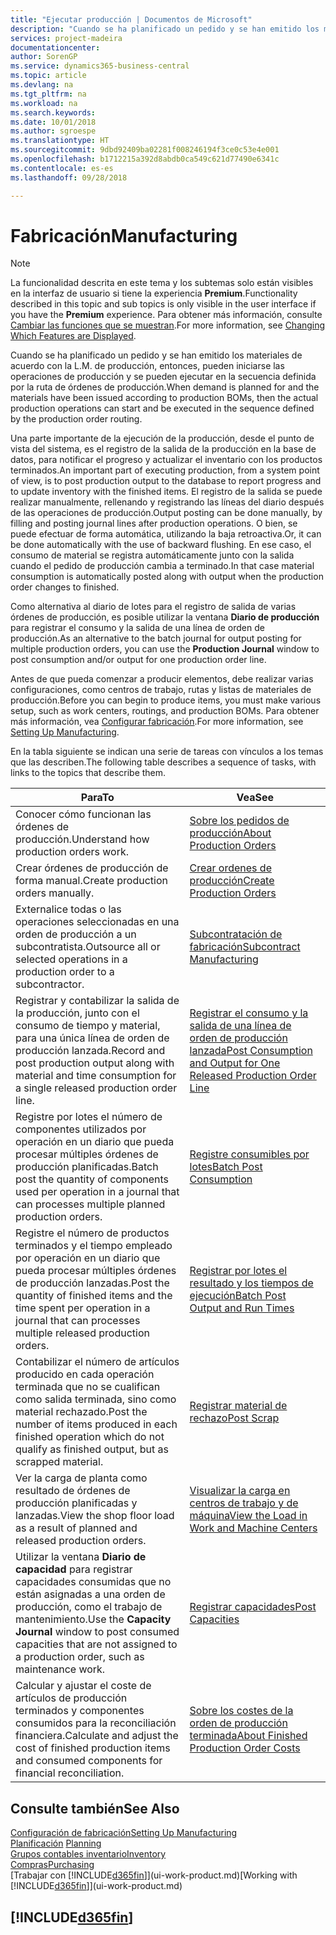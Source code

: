 ```yaml
---
title: "Ejecutar producción | Documentos de Microsoft"
description: "Cuando se ha planificado un pedido y se han emitido los materiales de acuerdo con la L.M. de producción, entonces, pueden iniciarse las operaciones de producción y se pueden ejecutar en la secuencia definida por la ruta de órdenes de producción."
services: project-madeira
documentationcenter: 
author: SorenGP
ms.service: dynamics365-business-central
ms.topic: article
ms.devlang: na
ms.tgt_pltfrm: na
ms.workload: na
ms.search.keywords: 
ms.date: 10/01/2018
ms.author: sgroespe
ms.translationtype: HT
ms.sourcegitcommit: 9dbd92409ba02281f008246194f3ce0c53e4e001
ms.openlocfilehash: b1712215a392d8abdb0ca549c621d77490e6341c
ms.contentlocale: es-es
ms.lasthandoff: 09/28/2018

---
```

# <a name="manufacturing"></a><span data-ttu-id="e43e0-103">Fabricación</span><span class="sxs-lookup"><span data-stu-id="e43e0-103">Manufacturing</span></span>
> [!NOTE]
> <span data-ttu-id="e43e0-104">La funcionalidad descrita en este tema y los subtemas solo están visibles en la interfaz de usuario si tiene la experiencia **Premium**.</span><span class="sxs-lookup"><span data-stu-id="e43e0-104">Functionality described in this topic and sub topics is only visible in the user interface if you have the **Premium** experience.</span></span> <span data-ttu-id="e43e0-105">Para obtener más información, consulte [Cambiar las funciones que se muestran](ui-experiences.md).</span><span class="sxs-lookup"><span data-stu-id="e43e0-105">For more information, see [Changing Which Features are Displayed](ui-experiences.md).</span></span>

<span data-ttu-id="e43e0-106">Cuando se ha planificado un pedido y se han emitido los materiales de acuerdo con la L.M. de producción, entonces, pueden iniciarse las operaciones de producción y se pueden ejecutar en la secuencia definida por la ruta de órdenes de producción.</span><span class="sxs-lookup"><span data-stu-id="e43e0-106">When demand is planned for and the materials have been issued according to production BOMs, then the actual production operations can start and be executed in the sequence defined by the production order routing.</span></span>  

<span data-ttu-id="e43e0-107">Una parte importante de la ejecución de la producción, desde el punto de vista del sistema, es el registro de la salida de la producción en la base de datos, para notificar el progreso y actualizar el inventario con los productos terminados.</span><span class="sxs-lookup"><span data-stu-id="e43e0-107">An important part of executing production, from a system point of view, is to post production output to the database to report progress and to update inventory with the finished items.</span></span> <span data-ttu-id="e43e0-108">El registro de la salida se puede realizar manualmente, rellenando y registrando las líneas del diario después de las operaciones de producción.</span><span class="sxs-lookup"><span data-stu-id="e43e0-108">Output posting can be done manually, by filling and posting journal lines after production operations.</span></span> <span data-ttu-id="e43e0-109">O bien, se puede efectuar de forma automática, utilizando la baja retroactiva.</span><span class="sxs-lookup"><span data-stu-id="e43e0-109">Or, it can be done automatically with the use of backward flushing.</span></span> <span data-ttu-id="e43e0-110">En ese caso, el consumo de material se registra automáticamente junto con la salida cuando el pedido de producción cambia a terminado.</span><span class="sxs-lookup"><span data-stu-id="e43e0-110">In that case material consumption is automatically posted along with output when the production order changes to finished.</span></span>  

<span data-ttu-id="e43e0-111">Como alternativa al diario de lotes para el registro de salida de varias órdenes de producción, es posible utilizar la ventana **Diario de producción** para registrar el consumo y la salida de una línea de orden de producción.</span><span class="sxs-lookup"><span data-stu-id="e43e0-111">As an alternative to the batch journal for output posting for multiple production orders, you can use the **Production Journal** window to post consumption and/or output for one production order line.</span></span>

<span data-ttu-id="e43e0-112">Antes de que pueda comenzar a producir elementos, debe realizar varias configuraciones, como centros de trabajo, rutas y listas de materiales de producción.</span><span class="sxs-lookup"><span data-stu-id="e43e0-112">Before you can begin to produce items, you must make various setup, such as work centers, routings, and production BOMs.</span></span> <span data-ttu-id="e43e0-113">Para obtener más información, vea [Configurar fabricación](production-configure-production-processes.md).</span><span class="sxs-lookup"><span data-stu-id="e43e0-113">For more information, see [Setting Up Manufacturing](production-configure-production-processes.md).</span></span>

<span data-ttu-id="e43e0-114">En la tabla siguiente se indican una serie de tareas con vínculos a los temas que las describen.</span><span class="sxs-lookup"><span data-stu-id="e43e0-114">The following table describes a sequence of tasks, with links to the topics that describe them.</span></span>   

|<span data-ttu-id="e43e0-115">**Para**</span><span class="sxs-lookup"><span data-stu-id="e43e0-115">**To**</span></span>|<span data-ttu-id="e43e0-116">**Vea**</span><span class="sxs-lookup"><span data-stu-id="e43e0-116">**See**</span></span>|  
|------------|-------------|  
|<span data-ttu-id="e43e0-117">Conocer cómo funcionan las órdenes de producción.</span><span class="sxs-lookup"><span data-stu-id="e43e0-117">Understand how production orders work.</span></span>|[<span data-ttu-id="e43e0-118">Sobre los pedidos de producción</span><span class="sxs-lookup"><span data-stu-id="e43e0-118">About Production Orders</span></span>](production-about-production-orders.md)|
|<span data-ttu-id="e43e0-119">Crear órdenes de producción de forma manual.</span><span class="sxs-lookup"><span data-stu-id="e43e0-119">Create production orders manually.</span></span>|[<span data-ttu-id="e43e0-120">Crear ordenes de producción</span><span class="sxs-lookup"><span data-stu-id="e43e0-120">Create Production Orders</span></span>](production-how-to-create-production-orders.md)|
|<span data-ttu-id="e43e0-121">Externalice todas o las operaciones seleccionadas en una orden de producción a un subcontratista.</span><span class="sxs-lookup"><span data-stu-id="e43e0-121">Outsource all or selected operations in a production order to a subcontractor.</span></span>|[<span data-ttu-id="e43e0-122">Subcontratación de fabricación</span><span class="sxs-lookup"><span data-stu-id="e43e0-122">Subcontract Manufacturing</span></span>](production-how-to-subcontract-manufacturing.md)|
|<span data-ttu-id="e43e0-123">Registrar y contabilizar la salida de la producción, junto con el consumo de tiempo y material, para una única línea de orden de producción lanzada.</span><span class="sxs-lookup"><span data-stu-id="e43e0-123">Record and post production output along with material and time consumption for a single released production order line.</span></span>|[<span data-ttu-id="e43e0-124">Registrar el consumo y la salida de una línea de orden de producción lanzada</span><span class="sxs-lookup"><span data-stu-id="e43e0-124">Post Consumption and Output for One Released Production Order Line</span></span>](production-how-to-register-consumption-and-output.md)|  
|<span data-ttu-id="e43e0-125">Registre por lotes el número de componentes utilizados por operación en un diario que pueda procesar múltiples órdenes de producción planificadas.</span><span class="sxs-lookup"><span data-stu-id="e43e0-125">Batch post the quantity of components used per operation in a journal that can processes multiple planned production orders.</span></span>|[<span data-ttu-id="e43e0-126">Registre consumibles por lotes</span><span class="sxs-lookup"><span data-stu-id="e43e0-126">Batch Post Consumption</span></span>](production-how-to-post-consumption.md)|
|<span data-ttu-id="e43e0-127">Registre el número de productos terminados y el tiempo empleado por operación en un diario que pueda procesar múltiples órdenes de producción lanzadas.</span><span class="sxs-lookup"><span data-stu-id="e43e0-127">Post the quantity of finished items and the time spent per operation in a journal that can processes multiple released production orders.</span></span>|[<span data-ttu-id="e43e0-128">Registrar por lotes el resultado y los tiempos de ejecución</span><span class="sxs-lookup"><span data-stu-id="e43e0-128">Batch Post Output and Run Times</span></span>](production-how-to-post-output-quantity.md)|  
|<span data-ttu-id="e43e0-129">Contabilizar el número de artículos producido en cada operación terminada que no se cualifican como salida terminada, sino como material rechazado.</span><span class="sxs-lookup"><span data-stu-id="e43e0-129">Post the number of items produced in each finished operation which do not qualify as finished output, but as scrapped material.</span></span>|[<span data-ttu-id="e43e0-130">Registrar material de rechazo</span><span class="sxs-lookup"><span data-stu-id="e43e0-130">Post Scrap</span></span>](production-how-to-post-scrap.md)|
|<span data-ttu-id="e43e0-131">Ver la carga de planta como resultado de órdenes de producción planificadas y lanzadas.</span><span class="sxs-lookup"><span data-stu-id="e43e0-131">View the shop floor load as a result of planned and released production orders.</span></span>|[<span data-ttu-id="e43e0-132">Visualizar la carga en centros de trabajo y de máquina</span><span class="sxs-lookup"><span data-stu-id="e43e0-132">View the Load in Work and Machine Centers</span></span>](production-how-to-view-the-load-on-work-centers.md)|      
|<span data-ttu-id="e43e0-133">Utilizar la ventana **Diario de capacidad** para registrar capacidades consumidas que no están asignadas a una orden de producción, como el trabajo de mantenimiento.</span><span class="sxs-lookup"><span data-stu-id="e43e0-133">Use the **Capacity Journal** window to post consumed capacities that are not assigned to a production order, such as maintenance work.</span></span>|[<span data-ttu-id="e43e0-134">Registrar capacidades</span><span class="sxs-lookup"><span data-stu-id="e43e0-134">Post Capacities</span></span>](production-how-to-post-capacities.md)|  
|<span data-ttu-id="e43e0-135">Calcular y ajustar el coste de artículos de producción terminados y componentes consumidos para la reconciliación financiera.</span><span class="sxs-lookup"><span data-stu-id="e43e0-135">Calculate and adjust the cost of finished production items and consumed components for financial reconciliation.</span></span>|[<span data-ttu-id="e43e0-136">Sobre los costes de la orden de producción terminada</span><span class="sxs-lookup"><span data-stu-id="e43e0-136">About Finished Production Order Costs</span></span>](finance-about-finished-production-order-costs.md)|  

## <a name="see-also"></a><span data-ttu-id="e43e0-137">Consulte también</span><span class="sxs-lookup"><span data-stu-id="e43e0-137">See Also</span></span>  
[<span data-ttu-id="e43e0-138">Configuración de fabricación</span><span class="sxs-lookup"><span data-stu-id="e43e0-138">Setting Up Manufacturing</span></span>](production-configure-production-processes.md)  
<span data-ttu-id="e43e0-139">[Planificación](production-planning.md)    </span><span class="sxs-lookup"><span data-stu-id="e43e0-139">[Planning](production-planning.md)    </span></span>  
[<span data-ttu-id="e43e0-140">Grupos contables inventario</span><span class="sxs-lookup"><span data-stu-id="e43e0-140">Inventory</span></span>](inventory-manage-inventory.md)  
[<span data-ttu-id="e43e0-141">Compras</span><span class="sxs-lookup"><span data-stu-id="e43e0-141">Purchasing</span></span>](purchasing-manage-purchasing.md)  
<span data-ttu-id="e43e0-142">[Trabajar con [!INCLUDE[d365fin](includes/d365fin_md.md)]](ui-work-product.md)</span><span class="sxs-lookup"><span data-stu-id="e43e0-142">[Working with [!INCLUDE[d365fin](includes/d365fin_md.md)]](ui-work-product.md)</span></span>

## [!INCLUDE[d365fin](includes/free_trial_md.md)]  

